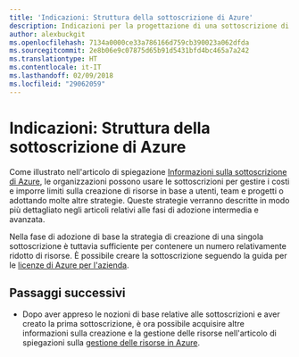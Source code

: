 ```yaml
---
title: 'Indicazioni: Struttura della sottoscrizione di Azure'
description: Indicazioni per la progettazione di una sottoscrizione di Azure nell'ambito di una strategia di adozione del cloud di base
author: alexbuckgit
ms.openlocfilehash: 7134a0000ce33a786166d759cb390023a062dfda
ms.sourcegitcommit: 2e8b06e9c07875d65b91d5431bfd4bc465a7a242
ms.translationtype: HT
ms.contentlocale: it-IT
ms.lasthandoff: 02/09/2018
ms.locfileid: "29062059"
---
```

# <a name="guidance-azure-subscription-design"></a>Indicazioni: Struttura della sottoscrizione di Azure 

Come illustrato nell'articolo di spiegazione [Informazioni sulla sottoscrizione di Azure](subscription-explainer.md), le organizzazioni possono usare le sottoscrizioni per gestire i costi e imporre limiti sulla creazione di risorse in base a utenti, team e progetti o adottando molte altre strategie. Queste strategie verranno descritte in modo più dettagliato negli articoli relativi alle fasi di adozione intermedia e avanzata.

Nella fase di adozione di base la strategia di creazione di una singola sottoscrizione è tuttavia sufficiente per contenere un numero relativamente ridotto di risorse. È possibile creare la sottoscrizione seguendo la guida per le [licenze di Azure per l'azienda][azure-enterprise-licensing].

## <a name="next-steps"></a>Passaggi successivi

* Dopo aver appreso le nozioni di base relative alle sottoscrizioni e aver creato la prima sottoscrizione, è ora possibile acquisire altre informazioni sulla creazione e la gestione delle risorse nell'articolo di spiegazioni sulla [gestione delle risorse in Azure](resource-manager-explainer.md).

[azure-enterprise-licensing]: https://azure.microsoft.com/pricing/enterprise-agreement
